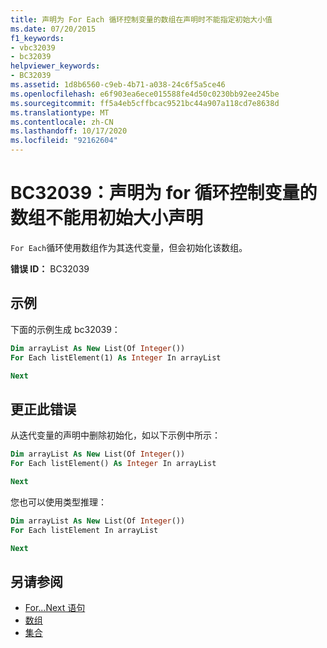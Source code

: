 ```yaml
---
title: 声明为 For Each 循环控制变量的数组在声明时不能指定初始大小值
ms.date: 07/20/2015
f1_keywords:
- vbc32039
- bc32039
helpviewer_keywords:
- BC32039
ms.assetid: 1d8b6560-c9eb-4b71-a038-24c6f5a5ce46
ms.openlocfilehash: e6f903ea6ece015588fe4d50c0230bb92ee245be
ms.sourcegitcommit: ff5a4eb5cffbcac9521bc44a907a118cd7e8638d
ms.translationtype: MT
ms.contentlocale: zh-CN
ms.lasthandoff: 10/17/2020
ms.locfileid: "92162604"
---
```

# <a name="bc32039-array-declared-as-for-loop-control-variable-cannot-be-declared-with-an-initial-size"></a>BC32039：声明为 for 循环控制变量的数组不能用初始大小声明

`For Each`循环使用数组作为其迭代变量，但会初始化该数组。

**错误 ID：** BC32039

## <a name="example"></a>示例

下面的示例生成 bc32039：

```vb
Dim arrayList As New List(Of Integer())
For Each listElement(1) As Integer In arrayList

Next
```

## <a name="to-correct-this-error"></a>更正此错误

从迭代变量的声明中删除初始化，如以下示例中所示：

```vb
Dim arrayList As New List(Of Integer())
For Each listElement() As Integer In arrayList

Next
```

您也可以使用类型推理：

```vb
Dim arrayList As New List(Of Integer())
For Each listElement In arrayList

Next
```

## <a name="see-also"></a>另请参阅

- [For...Next 语句](../statements/for-next-statement.md)
- [数组](../../programming-guide/language-features/arrays/index.md)
- [集合](../../../standard/collections/index.md)
